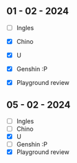 ## 01 - 02 - 2024

- [ ] Ingles
- [x] Chino
- [x] U
- [x] Genshin :P
- [x] Playground review


## 05 - 02 - 2024

- [ ] Ingles
- [ ] Chino
- [x] U
- [ ] Genshin :P
- [x] Playground review